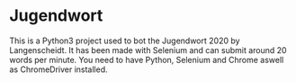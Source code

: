 # Jugendwort
This is a Python3 project used to bot the Jugendwort 2020 by Langenscheidt.
It has been made with Selenium and can submit around 20 words per minute.
You need to have Python, Selenium and Chrome aswell as ChromeDriver installed.
